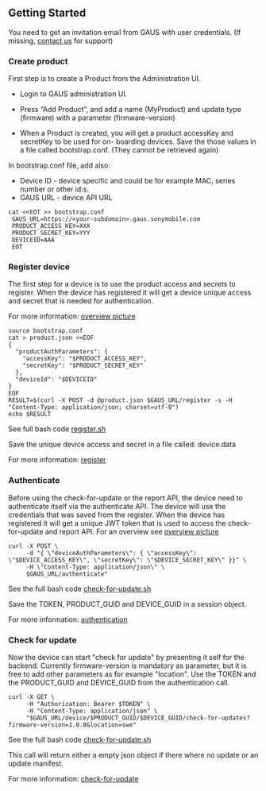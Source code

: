 ## Getting Started

You need to get an invitation email from GAUS with user credentials. 
(If missing, [contact us](mailto:gaus@sonymobile.com) for support)

### Create product

First step is to create a Product from the Administration UI. 

* Login to GAUS administration UI.

* Press “Add Product”, and add a name (MyProduct) and update type (firmware) with a parameter (firmware-version)

* When a Product is created, you will get a product accessKey and secretKey to be used for on-
boarding devices. Save the those values in a file called bootstrap.conf.
(They cannot be retrieved again)
 
In bootstrap.conf file, add also:
* Device ID - device specific and could be for example MAC, series number or other id:s.
* GAUS URL - device API URL

```
cat <<EOT >> bootstrap.conf
 GAUS_URL=https://<your-subdomain>.gaus.sonymobile.com
 PRODUCT_ACCESS_KEY=XXX
 PRODUCT_SECRET_KEY=YYY
 DEVICEID=AAA
 EOT
```

### Register device

The first step for a device is to use the product access and secrets to register.
When the device has registered it will get a device unique access and secret that
is needed for authentication.

For more information: [overview picture](../docs/overview.md)
```
source bootstrap.conf
cat > product.json <<EOF
{
  "productAuthParameters": {
    "accessKey": "$PRODUCT_ACCESS_KEY",
    "secretKey": "$PRODUCT_SECRET_KEY"
  },
  "deviceId": "$DEVICEID"
}
EOF
RESULT=$(curl -X POST -d @product.json $GAUS_URL/register -s -H "Content-Type: application/json; charset=utf-8")
echo $RESULT
```
See full bash code [register.sh](../curl/register.sh)

Save the unique device access and secret in a file called: device.data

For more information: [register](../docs/register.md)

### Authenticate
Before using the check-for-update or the report API, the device need to authenticate itself via the authenticate API.
The device will use the credentials that was saved from the register. When the device has registered it will
get a unique JWT token that is used to access the check-for-update and report API. For an overview see [overview picture](../docs/overview.md)

```
curl -X POST \
     -d "{ \"deviceAuthParameters\": { \"accessKey\": \"$DEVICE_ACCESS_KEY\", \"secretKey\": \"$DEVICE_SECRET_KEY\" }}" \
     -H \"Content-Type: application/json\" \
     $GAUS_URL/authenticate"

```
See the full bash code [check-for-update.sh](../curl/check-for-update.sh)

Save the TOKEN, PRODUCT_GUID and DEVICE_GUID in a session object.

For more information: [authentication](../docs/authentication.md)
### Check for update

Now the device can start "check for update" by presenting it self for the backend. Currently firmware-version
is mandatory as parameter, but it is free to add other parameters as for example "location".
Use the TOKEN and the PRODUCT_GUID and DEVICE_GUID from the authentication call.

```
curl -X GET \
     -H "Authorization: Bearer $TOKEN" \
     -H "Content-Type: application/json" \
     "$GAUS_URL/device/$PRODUCT_GUID/$DEVICE_GUID/check-for-updates?firmware-version=1.0.0&location=swe"
```
See the full bash code [check-for-update.sh](../curl/check-for-update.sh)

This call will return either a empty json object if there where no update or an update manifest.

For more information: [check-for-update](../docs/check-for-update.md)

